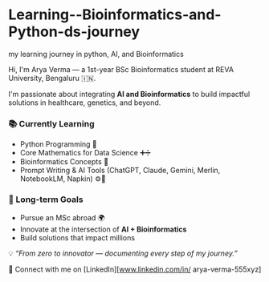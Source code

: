 # Learning--Bioinformatics-and-Python-ds-journey
my learning journey in python, AI, and Bioinformatics 

Hi, I'm Arya Verma — a 1st-year BSc Bioinformatics student at REVA University, Bengaluru 🇮🇳.

I'm passionate about integrating **AI and Bioinformatics** to build impactful solutions in healthcare, genetics, and beyond.

### 📚 Currently Learning
- Python Programming 🐍
- Core Mathematics for Data Science ➕➗
- Bioinformatics Concepts 🧬
- Prompt Writing & AI Tools (ChatGPT, Claude, Gemini, Merlin, NotebookLM, Napkin) ⚙️🧠

### 🧠 Long-term Goals
- Pursue an MSc abroad 🌍  
- Innovate at the intersection of **AI + Bioinformatics**  
- Build solutions that impact millions

💡 _“From zero to innovator — documenting every step of my journey.”_

📌 Connect with me on [LinkedIn][www.linkedin.com/in/
arya-verma-555xyz]


